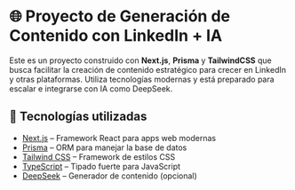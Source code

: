 # 🌐 Proyecto de Generación de Contenido con LinkedIn + IA

Este es un proyecto construido con **Next.js**, **Prisma** y **TailwindCSS** que busca facilitar la creación de contenido estratégico para crecer en LinkedIn y otras plataformas. Utiliza tecnologías modernas y está preparado para escalar e integrarse con IA como DeepSeek.

## 🚀 Tecnologías utilizadas

- [Next.js](https://nextjs.org/) – Framework React para apps web modernas
- [Prisma](https://www.prisma.io/) – ORM para manejar la base de datos
- [Tailwind CSS](https://tailwindcss.com/) – Framework de estilos CSS
- [TypeScript](https://www.typescriptlang.org/) – Tipado fuerte para JavaScript
- [DeepSeek](https://deepseek.com/) – Generador de contenido (opcional)

